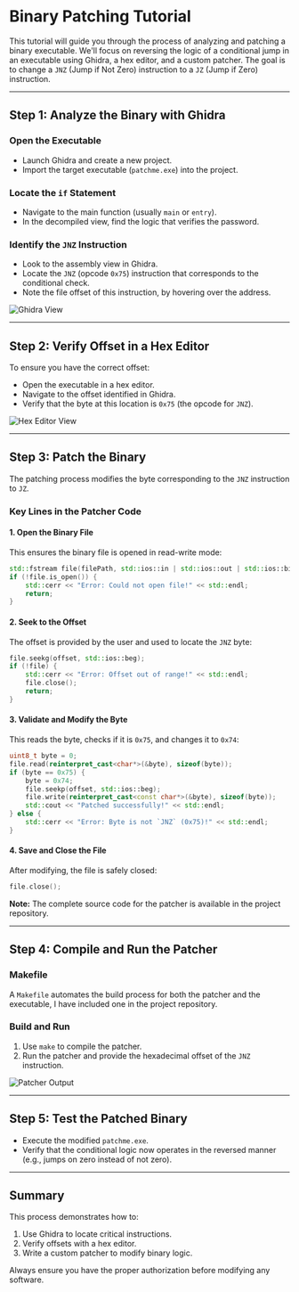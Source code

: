 # Binary Patching Tutorial

This tutorial will guide you through the process of analyzing and patching a binary executable. We'll focus on reversing the logic of a conditional jump in an executable using Ghidra, a hex editor, and a custom patcher. The goal is to change a `JNZ` (Jump if Not Zero) instruction to a `JZ` (Jump if Zero) instruction.

---

## Step 1: Analyze the Binary with Ghidra

### Open the Executable
- Launch Ghidra and create a new project.
- Import the target executable (`patchme.exe`) into the project.

### Locate the `if` Statement
- Navigate to the main function (usually `main` or `entry`).
- In the decompiled view, find the logic that verifies the password.

### Identify the `JNZ` Instruction
- Look to the assembly view in Ghidra.
- Locate the `JNZ` (opcode `0x75`) instruction that corresponds to the conditional check.
- Note the file offset of this instruction, by hovering over the address.

![Ghidra View](https://arian-next-blog-assets.s3.us-west-2.amazonaws.com/reverse-engineering/ghidra.png)

---

## Step 2: Verify Offset in a Hex Editor

To ensure you have the correct offset:

- Open the executable in a hex editor.
- Navigate to the offset identified in Ghidra.
- Verify that the byte at this location is `0x75` (the opcode for `JNZ`).

![Hex Editor View](https://arian-next-blog-assets.s3.us-west-2.amazonaws.com/reverse-engineering/hex.png)

---

## Step 3: Patch the Binary

The patching process modifies the byte corresponding to the `JNZ` instruction to `JZ`.

### Key Lines in the Patcher Code

#### 1. Open the Binary File
This ensures the binary file is opened in read-write mode:
```cpp
std::fstream file(filePath, std::ios::in | std::ios::out | std::ios::binary);
if (!file.is_open()) {
    std::cerr << "Error: Could not open file!" << std::endl;
    return;
}
```

#### 2. Seek to the Offset
The offset is provided by the user and used to locate the `JNZ` byte:
```cpp
file.seekg(offset, std::ios::beg);
if (!file) {
    std::cerr << "Error: Offset out of range!" << std::endl;
    file.close();
    return;
}
```

#### 3. Validate and Modify the Byte
This reads the byte, checks if it is `0x75`, and changes it to `0x74`:
```cpp
uint8_t byte = 0;
file.read(reinterpret_cast<char*>(&byte), sizeof(byte));
if (byte == 0x75) {
    byte = 0x74;
    file.seekp(offset, std::ios::beg);
    file.write(reinterpret_cast<const char*>(&byte), sizeof(byte));
    std::cout << "Patched successfully!" << std::endl;
} else {
    std::cerr << "Error: Byte is not `JNZ` (0x75)!" << std::endl;
}
```

#### 4. Save and Close the File
After modifying, the file is safely closed:
```cpp
file.close();
```

**Note:** The complete source code for the patcher is available in the project repository.

---

## Step 4: Compile and Run the Patcher

### Makefile
A `Makefile` automates the build process for both the patcher and the executable, I have included one in the project repository.

### Build and Run
1. Use `make` to compile the patcher.
2. Run the patcher and provide the hexadecimal offset of the `JNZ` instruction.

![Patcher Output](https://arian-next-blog-assets.s3.us-west-2.amazonaws.com/reverse-engineering/patcher.png)

---

## Step 5: Test the Patched Binary

- Execute the modified `patchme.exe`.
- Verify that the conditional logic now operates in the reversed manner (e.g., jumps on zero instead of not zero).

---

## Summary

This process demonstrates how to:

1. Use Ghidra to locate critical instructions.
2. Verify offsets with a hex editor.
3. Write a custom patcher to modify binary logic.

Always ensure you have the proper authorization before modifying any software.
